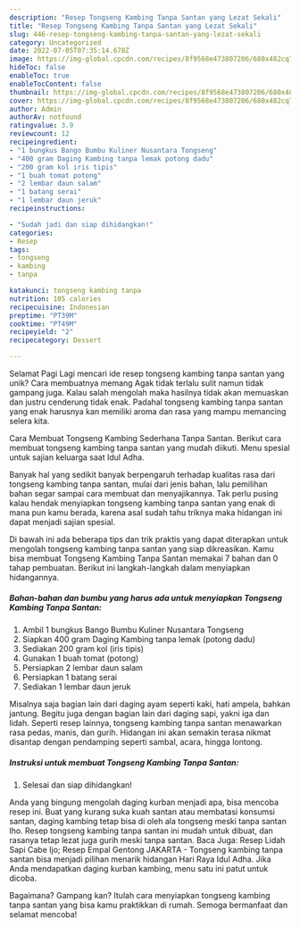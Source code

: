 ```yaml
---
description: "Resep Tongseng Kambing Tanpa Santan yang Lezat Sekali"
title: "Resep Tongseng Kambing Tanpa Santan yang Lezat Sekali"
slug: 446-resep-tongseng-kambing-tanpa-santan-yang-lezat-sekali
category: Uncategorized
date: 2022-07-05T07:35:14.678Z
image: https://img-global.cpcdn.com/recipes/8f9568e473807206/680x482cq70/tongseng-kambing-tanpa-santan-foto-resep-utama.jpg
hideToc: false
enableToc: true
enableTocContent: false
thumbnail: https://img-global.cpcdn.com/recipes/8f9568e473807206/680x482cq70/tongseng-kambing-tanpa-santan-foto-resep-utama.jpg
cover: https://img-global.cpcdn.com/recipes/8f9568e473807206/680x482cq70/tongseng-kambing-tanpa-santan-foto-resep-utama.jpg
author: Admin
authorAv: notfound
ratingvalue: 3.9
reviewcount: 12
recipeingredient:
- "1 bungkus Bango Bumbu Kuliner Nusantara Tongseng"
- "400 gram Daging Kambing tanpa lemak potong dadu"
- "200 gram kol iris tipis"
- "1 buah tomat potong"
- "2 lembar daun salam"
- "1 batang serai"
- "1 lembar daun jeruk"
recipeinstructions:

- "Sudah jadi dan siap dihidangkan!"
categories:
- Resep
tags:
- tongseng
- kambing
- tanpa

katakunci: tongseng kambing tanpa 
nutrition: 105 calories
recipecuisine: Indonesian
preptime: "PT39M"
cooktime: "PT49M"
recipeyield: "2"
recipecategory: Dessert

---
```



Selamat Pagi Lagi mencari ide resep tongseng kambing tanpa santan yang unik? Cara membuatnya memang Agak tidak terlalu sulit namun tidak gampang juga. Kalau salah mengolah maka hasilnya tidak akan memuaskan dan justru cenderung tidak enak. Padahal tongseng kambing tanpa santan yang enak harusnya kan memiliki aroma dan rasa yang mampu memancing selera kita.


Cara Membuat Tongseng Kambing Sederhana Tanpa Santan. Berikut cara membuat tongseng kambing tanpa santan yang mudah diikuti. Menu spesial untuk sajian keluarga saat Idul Adha.

Banyak hal yang sedikit banyak berpengaruh terhadap kualitas rasa dari tongseng kambing tanpa santan, mulai dari jenis bahan, lalu pemilihan bahan segar sampai cara membuat dan menyajikannya. Tak perlu pusing kalau hendak menyiapkan tongseng kambing tanpa santan yang enak di mana pun kamu berada, karena asal sudah tahu triknya maka hidangan ini dapat menjadi sajian spesial.


Di bawah ini ada beberapa tips dan trik praktis yang dapat diterapkan untuk mengolah tongseng kambing tanpa santan yang siap dikreasikan. Kamu bisa membuat Tongseng Kambing Tanpa Santan memakai 7 bahan dan 0 tahap pembuatan. Berikut ini langkah-langkah dalam menyiapkan hidangannya.

<!--inarticleads1-->

##### Bahan-bahan dan bumbu yang harus ada untuk menyiapkan Tongseng Kambing Tanpa Santan:

1. Ambil 1 bungkus Bango Bumbu Kuliner Nusantara Tongseng
1. Siapkan 400 gram Daging Kambing tanpa lemak (potong dadu)
1. Sediakan 200 gram kol (iris tipis)
1. Gunakan 1 buah tomat (potong)
1. Persiapkan 2 lembar daun salam
1. Persiapkan 1 batang serai
1. Sediakan 1 lembar daun jeruk


Misalnya saja bagian lain dari daging ayam seperti kaki, hati ampela, bahkan jantung. Begitu juga dengan bagian lain dari daging sapi, yakni iga dan lidah. Seperti resep lainnya, tongseng kambing tanpa santan menawarkan rasa pedas, manis, dan gurih. Hidangan ini akan semakin terasa nikmat disantap dengan pendamping seperti sambal, acara, hingga lontong. 

<!--inarticleads2-->

##### Instruksi untuk membuat Tongseng Kambing Tanpa Santan:


1. Selesai dan siap dihidangkan!

Anda yang bingung mengolah daging kurban menjadi apa, bisa mencoba resep ini. Buat yang kurang suka kuah santan atau membatasi konsumsi santan, daging kambing tetap bisa di oleh ala tongseng meski tanpa santan lho. Resep tongseng kambing tanpa santan ini mudah untuk dibuat, dan rasanya tetap lezat juga gurih meski tanpa santan. Baca Juga: Resep Lidah Sapi Cabe Ijo; Resep Empal Gentong JAKARTA - Tongseng kambing tanpa santan bisa menjadi pilihan menarik hidangan Hari Raya Idul Adha. Jika Anda mendapatkan daging kurban kambing, menu satu ini patut untuk dicoba. 

Bagaimana? Gampang kan? Itulah cara menyiapkan tongseng kambing tanpa santan yang bisa kamu praktikkan di rumah. Semoga bermanfaat dan selamat mencoba!
